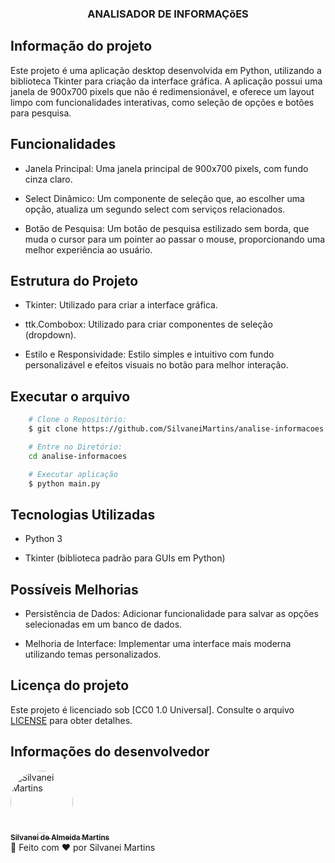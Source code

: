 <h3 align="center">
    ANALISADOR DE INFORMAÇõES
</h3>

## Informação do projeto

Este projeto é uma aplicação desktop desenvolvida em Python, utilizando a biblioteca Tkinter para criação da interface gráfica. A aplicação possui uma janela de 900x700 pixels que não é redimensionável, e oferece um layout limpo com funcionalidades interativas, como seleção de opções e botões para pesquisa.

## Funcionalidades

  * Janela Principal: Uma janela principal de 900x700 pixels, com fundo cinza claro.

  * Select Dinâmico: Um componente de seleção que, ao escolher uma opção, atualiza um segundo select com serviços relacionados.

  * Botão de Pesquisa: Um botão de pesquisa estilizado sem borda, que muda o cursor para um pointer ao passar o mouse, proporcionando uma melhor experiência ao usuário.

## Estrutura do Projeto

  * Tkinter: Utilizado para criar a interface gráfica.

  * ttk.Combobox: Utilizado para criar componentes de seleção (dropdown).

  * Estilo e Responsividade: Estilo simples e intuitivo com fundo personalizável e efeitos visuais no botão para melhor interação.


## Executar o arquivo

```bash
    # Clone o Repositório:
    $ git clone https://github.com/SilvaneiMartins/analise-informacoes

    # Entre no Diretório:
    cd analise-informacoes

    # Executar aplicação
    $ python main.py
```

## Tecnologias Utilizadas

  * Python 3

  * Tkinter (biblioteca padrão para GUIs em Python)

## Possíveis Melhorias

  * Persistência de Dados: Adicionar funcionalidade para salvar as opções selecionadas em um banco de dados.

  * Melhoria de Interface: Implementar uma interface mais moderna utilizando temas personalizados.


## Licença do projeto

Este projeto é licenciado sob [CC0 1.0 Universal]. Consulte o arquivo [LICENSE](https://github.com/SilvaneiMartins/analise-informacoes/blob/master/LICENSE) para obter detalhes.

## Informações do desenvolvedor

<a href="https://github.com/SilvaneiMartins">
    <img
        style="border-radius:50%"
        src="https://github.com/SilvaneiMartins.png"
        width="100px;"
        alt="Silvanei Martins"
    />
    <br />
    <sub>
        <b>Silvanei de Almeida Martins</b>
    </sub>
</a>
     <a href="https://github.com/SilvaneiMartins" title="Silvanei martins" >
 </a>
<br />
🚀 Feito com ❤️ por Silvanei Martins
